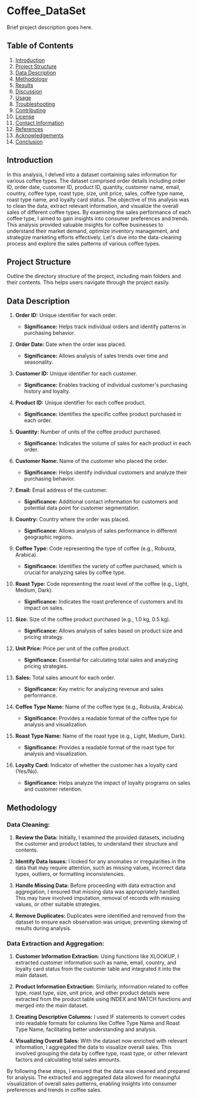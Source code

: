 # Coffee_DataSet

Brief project description goes here.

## Table of Contents
1. [Introduction](#introduction)
2. [Project Structure](#project-structure)
4. [Data Description](#data-description)
5. [Methodology](#methodology)
6. [Results](#results)
7. [Discussion](#discussion)
8. [Usage](#usage)
9. [Troubleshooting](#troubleshooting)
10. [Contributing](#contributing)
11. [License](#license)
12. [Contact Information](#contact-information)
13. [References](#references)
14. [Acknowledgements](#acknowledgements)
15. [Conclusion](#conclusion)

## Introduction
In this analysis, I delved into a dataset containing sales information for various coffee types. The dataset comprised order details including order ID, order date, customer ID, product ID, quantity, customer name, email, country, coffee type, roast type, size, unit price, sales, coffee type name, roast type name, and loyalty card status.
The objective of this analysis was to clean the data, extract relevant information, and visualize the overall sales of different coffee types. By examining the sales performance of each coffee type, I aimed to gain insights into consumer preferences and trends.
This analysis provided valuable insights for coffee businesses to understand their market demand, optimize inventory management, and strategize marketing efforts effectively. Let's dive into the data-cleaning process and explore the sales patterns of various coffee types.


## Project Structure
Outline the directory structure of the project, including main folders and their contents. This helps users navigate through the project easily.

## Data Description
1. **Order ID:** Unique identifier for each order.
   - **Significance:** Helps track individual orders and identify patterns in purchasing behavior.

2. **Order Date:** Date when the order was placed.
   - **Significance:** Allows analysis of sales trends over time and seasonality.

3. **Customer ID:** Unique identifier for each customer.
   - **Significance:** Enables tracking of individual customer's purchasing history and loyalty.

4. **Product ID:** Unique identifier for each coffee product.
   - **Significance:** Identifies the specific coffee product purchased in each order.

5. **Quantity:** Number of units of the coffee product purchased.
   - **Significance:** Indicates the volume of sales for each product in each order.

6. **Customer Name:** Name of the customer who placed the order.
   - **Significance:** Helps identify individual customers and analyze their purchasing behavior.

7. **Email:** Email address of the customer.
   - **Significance:** Additional contact information for customers and potential data point for customer segmentation.

8. **Country:** Country where the order was placed.
   - **Significance:** Allows analysis of sales performance in different geographic regions.

9. **Coffee Type:** Code representing the type of coffee (e.g., Robusta, Arabica).
   - **Significance:** Identifies the variety of coffee purchased, which is crucial for analyzing sales by coffee type.

10. **Roast Type:** Code representing the roast level of the coffee (e.g., Light, Medium, Dark).
    - **Significance:** Indicates the roast preference of customers and its impact on sales.

11. **Size:** Size of the coffee product purchased (e.g., 1.0 kg, 0.5 kg).
    - **Significance:** Allows analysis of sales based on product size and pricing strategy.

12. **Unit Price:** Price per unit of the coffee product.
    - **Significance:** Essential for calculating total sales and analyzing pricing strategies.

13. **Sales:** Total sales amount for each order.
    - **Significance:** Key metric for analyzing revenue and sales performance.

14. **Coffee Type Name:** Name of the coffee type (e.g., Robusta, Arabica).
    - **Significance:** Provides a readable format of the coffee type for analysis and visualization.

15. **Roast Type Name:** Name of the roast type (e.g., Light, Medium, Dark).
    - **Significance:** Provides a readable format of the roast type for analysis and visualization.

16. **Loyalty Card:** Indicator of whether the customer has a loyalty card (Yes/No).
    - **Significance:** Helps analyze the impact of loyalty programs on sales and customer retention.

## Methodology

### Data Cleaning:

1. **Review the Data:** Initially, I examined the provided datasets, including the customer and product tables, to understand their structure and contents.

2. **Identify Data Issues:** I looked for any anomalies or irregularities in the data that may require attention, such as missing values, incorrect data types, outliers, or formatting inconsistencies.

3. **Handle Missing Data:** Before proceeding with data extraction and aggregation, I ensured that missing data was appropriately handled. This may have involved imputation, removal of records with missing values, or other suitable strategies.

4. **Remove Duplicates:** Duplicates were identified and removed from the dataset to ensure each observation was unique, preventing skewing of results during analysis.
  
### Data Extraction and Aggregation:

1. **Customer Information Extraction:** Using functions like XLOOKUP, I extracted customer information such as name, email, country, and loyalty card status from the customer table and integrated it into the main dataset.

2. **Product Information Extraction:** Similarly, information related to coffee type, roast type, size, unit price, and other product details were extracted from the product table using INDEX and MATCH functions and merged into the main dataset.

3. **Creating Descriptive Columns:** I used IF statements to convert codes into readable formats for columns like Coffee Type Name and Roast Type Name, facilitating better understanding and analysis.

4. **Visualizing Overall Sales:** With the dataset now enriched with relevant information, I aggregated the data to visualize overall sales. This involved grouping the data by coffee type, roast type, or other relevant factors and calculating total sales amounts.
   
By following these steps, I ensured that the data was cleaned and prepared for analysis. The extracted and aggregated data allowed for meaningful visualization of overall sales patterns, enabling insights into consumer preferences and trends in coffee sales.

